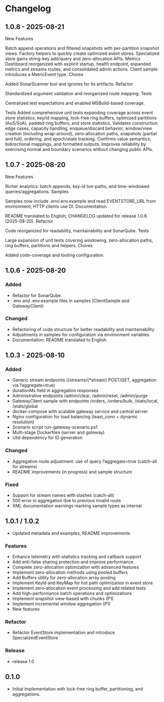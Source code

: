 # Changelog

## 1.0.8 - 2025-08-21

New Features

Batch append operations and filtered snapshots with per-partition snapshot views.
Factory helpers to quickly create optimized event stores.
Specialized store gains string-key add/query and zero-allocation APIs.
Metrics Dashboard reorganized with explicit startup, health endpoint, expanded metrics and streams routes, and consolidated admin actions.
Client sample introduces a MetricEvent type.
Chores

Added SonarScanner tool and ignores for its artifacts.
Refactor

Standardized argument validation and reorganized route mapping.
Tests

Centralized test expectations and enabled MSBuild-based coverage.

Tests
Added comprehensive unit tests expanding coverage across event store statistics, key/id mapping, lock-free ring buffers, optimized partitions (AoS/SoA), padded ring buffers, and store statistics.
Validates construction edge cases, capacity handling, enqueue/discard behavior, window/view creation (including wrap-around), zero-allocation paths, snapshots (partial and full), ordering, and epoch/state tracking.
Confirms value semantics, bidirectional mappings, and formatted outputs.
Improves reliability by exercising normal and boundary scenarios without changing public APIs.


## 1.0.7 - 2025-08-20

New Features

Richer analytics: batch appends, key-id hot-paths, and time-windowed queries/aggregations.
Samples

Samples now include .env/.env.example and read EVENTSTORE_URL from environment; HTTP clients use DI.
Documentation

README translated to English; CHANGELOG updated for release 1.0.6 (2025-08-20).
Refactor

Code reorganized for readability, maintainability and SonarQube.
Tests

Large expansion of unit tests covering windowing, zero-allocation paths, ring buffers, partitions and helpers.
Chores

Added code-coverage and tooling configuration.

## 1.0.6 - 2025-08-20
### Added
- Refactor for SonarQube
- .env and .env.example files in samples (ClientSample and GatewayClient)

### Changed
- Refactoring of code structure for better readability and maintainability
- Adjustments in samples for configuration via environment variables
- Documentation: README translated to English

## 1.0.3 - 2025-08-10
### Added
- Generic stream endpoints (/streams/{*stream} POST/GET, aggregation via ?aggregate=true)
- durationMs field in aggregation responses
- Administrative endpoints /admin/clear, /admin/reset, /admin/purge
- GatewayClient sample with endpoints /orders, /orders/bulk, /stats/local, /stats/global
- docker-compose with scalable gateway service and central server
- Nginx configuration for load balancing (least_conn + dynamic resolution)
- Scenario script run-gateway-scenario.ps1
- Multi-stage Dockerfiles (server and gateway)
- Ulid dependency for ID generation

### Changed
- Aggregation route adjustment: use of query ?aggregate=true (catch-all for streams)
- README improvements (in progress) and sample structure

### Fixed
- Support for stream names with slashes (catch-all)
- 500 error in aggregation due to previous invalid route
- XML documentation warnings marking sample types as internal

## 1.0.1 / 1.0.2
- Updated metadata and examples, README improvements

### Features
- Enhance telemetry with statistics tracking and callback support
- Add anti-false sharing protection and improve performance
- Complete zero-allocation optimization with advanced features
- Implement zero-allocation methods using pooled buffers
- Add Buffers utility for zero-allocation array pooling
- Implement KeyId and KeyMap for hot path optimization in event store
- Implement zero-allocation event processing and add related tests
- Add high-performance batch operations and optimizations
- Implement snapshot view-based with chunks (P1)
- Implement incremental window aggregation (P1)
- New features

### Refactor
- Refactor EventStore implementation and introduce SpecializedEventStore

### Release
- release 1.0

## 0.1.0
- Initial implementation with lock-free ring buffer, partitioning, and aggregations.
